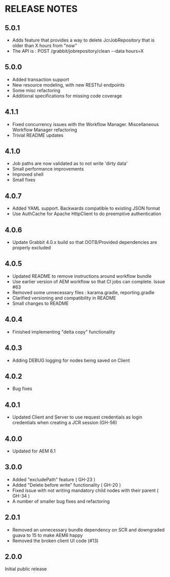 # RELEASE NOTES
## 5.0.1

* Adds feature that provides a way to delete JcrJobRepository that is older than X hours from "now"
* The API is : POST /grabbit/jobrepository/clean --data hours=X

## 5.0.0

* Added transaction support
* New resource modeling, with new RESTful endpoints
* Some misc refactoring
* Additional specifications for missing code coverage

## 4.1.1

* Fixed concurrency issues with the Workflow Manager. Miscellaneous Workflow Manager refactoring
* Trivial README updates

## 4.1.0

* Job paths are now validated as to not write 'dirty data'
* Small performance improvements
* Improved shell
* Small fixes

## 4.0.7

* Added YAML support. Backwards compatible to existing JSON format
* Use AuthCache for Apache HttpClient to do preemptive authentication

## 4.0.6

* Update Grabbit 4.0.x build so that OOTB/Provided dependencies are properly excluded

## 4.0.5

* Updated README to remove instructions around workflow bundle
* Use earlier version of AEM workflow so that CI jobs can complete. Issue #63
* Removed some unnecessary files : karama.gradle, reporting.gradle
* Clarified versioning and compatibility in README
* Small changes to README

## 4.0.4

* Finished implementing "delta copy" functionality

## 4.0.3

* Adding DEBUG logging for nodes being saved on Client

## 4.0.2

* Bug fixes

## 4.0.1

* Updated Client and Server to use request credentials as login credentials when creating a JCR session (GH-56)

## 4.0.0

* Updated for AEM 6.1

## 3.0.0

* Added "excludePath" feature ( GH-23 )
* Added "Delete before write" functionality ( GH-20 )
* Fixed issue with not writing mandatory child nodes with their parent ( GH-34 )
* A number of smaller bug fixes and refactoring

## 2.0.1

* Removed an unnecessary bundle dependency on SCR and downgraded guava to 15 to make AEM6 happy
* Removed the broken client UI code (#13)

## 2.0.0

Initial public release
